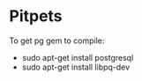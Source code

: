 # Pitpets

To get pg gem to compile:
- sudo apt-get install postgresql
- sudo apt-get install libpq-dev
